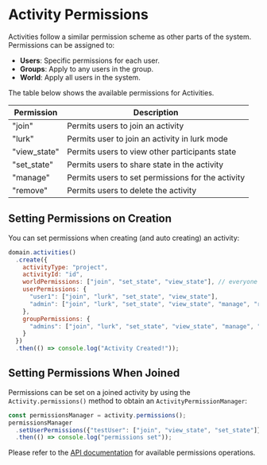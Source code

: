 # Activity Permissions

Activities follow a similar permission scheme as other parts of the system. Permissions can be assigned to:

* **Users**: Specific permissions for each user.
* **Groups**: Apply to any users in the group.
* **World**: Apply all users in the system.

The table below shows the available permissions for Activities.

| Permission | Description |
| --- | --- |
| "join" | Permits users to join an activity |
| "lurk" | Permits user to join an activity in lurk mode |
| "view_state" | Permits users to view other participants state |
| "set_state" | Permits users to share state in the activity |
| "manage" | Permits users to set permissions for the activity |
| "remove" | Permits users to delete the activity |

## Setting Permissions on Creation
You can set permissions when creating (and auto creating) an activity:

```js
domain.activities()
  .create({
    activityType: "project", 
    activityId: "id",
    worldPermissions: ["join", "set_state", "view_state"], // everyone
    userPermissions: {
      "user1": ["join", "lurk", "set_state", "view_state"],
      "admin": ["join", "lurk", "set_state", "view_state", "manage", "remove"]
    },
    groupPermissions: {
      "admins": ["join", "lurk", "set_state", "view_state", "manage", "remove"]
    }
  })
  .then(() => console.log("Activity Created!"));
```

## Setting Permissions When Joined
Permissions can be set on a joined activity by using the `Activity.permissions()` method to obtain an `ActivityPermissionManager`:

```js
const permissionsManager = activity.permissions();
permissionsManager
  .setUserPermissions({"testUser": ["join", "view_state", "set_state"]})
  .then(() => console.log("permissions set"));
```

Please refer to the [API documentation](https://docs.convergence.io/js-api/modules/activities.html) for available permissions operations.